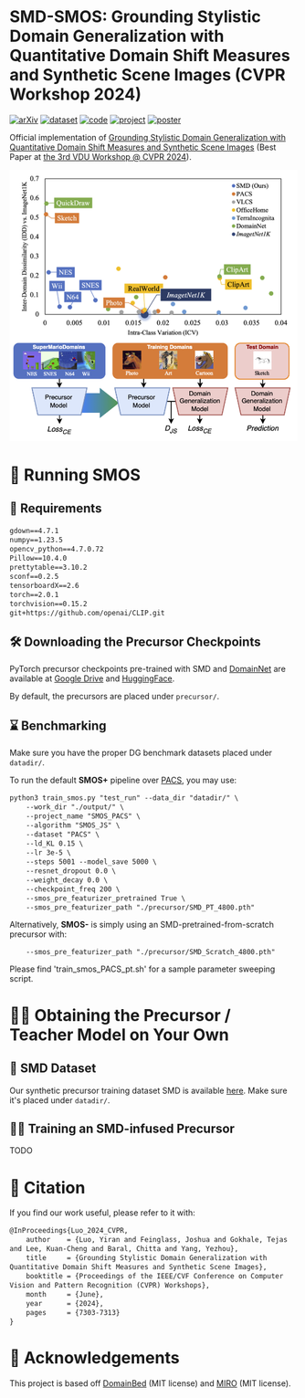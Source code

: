 # SMD-SMOS: Grounding Stylistic Domain Generalization with Quantitative Domain Shift Measures and Synthetic Scene Images (CVPR Workshop 2024)

[![arXiv](https://img.shields.io/badge/arXiv-2405.15961-red.svg?style=plastic)](https://arxiv.org/abs/2405.15961) 
[![dataset](https://img.shields.io/badge/HF--Dataset-SuperMarioDomains-yellow.svg?style=plastic)](https://huggingface.co/datasets/fpsluozi/SuperMarioDomains) 
[![code](https://img.shields.io/badge/Github-SMOS-green.svg?style=plastic)](https://github.com/fpsluozi/SMD-SMOS) 
[![project](https://img.shields.io/badge/Project-Page-turquoise.svg?style=plastic)](https://arxiv.org/abs/2405.15961) 
[![poster](https://img.shields.io/badge/Poster-3rdVDU@CVPR2024-blue.svg?style=plastic)](https://e)

Official implementation of [Grounding Stylistic Domain Generalization with Quantitative Domain Shift Measures and Synthetic Scene Images](https://arxiv.org/abs/2405.15961) (Best Paper at [the 3rd VDU Workshop @ CVPR 2024](https://sites.google.com/view/vdu-cvpr24/)). 

![figure1](homepage/static/images/figure1.png)

# 🏃 Running SMOS

## 🧱 Requirements
```
gdown==4.7.1
numpy==1.23.5
opencv_python==4.7.0.72
Pillow==10.4.0
prettytable==3.10.2
sconf==0.2.5
tensorboardX==2.6
torch==2.0.1
torchvision==0.15.2
git+https://github.com/openai/CLIP.git
```

## 🛠️ Downloading the Precursor Checkpoints

PyTorch precursor checkpoints pre-trained with SMD and [DomainNet](https://ai.bu.edu/M3SDA/#dataset) are available at [Google Drive](https://drive.google.com/drive/folders/1NEaivgm9MZA9O9jTQXecrlKdUny4UzVd?usp=sharing) and [HuggingFace](https://huggingface.co/datasets/fpsluozi/SuperMarioDomains/tree/main/precursor). 

By default, the precursors are placed under `precursor/`.

## ⌛ Benchmarking

Make sure you have the proper DG benchmark datasets placed under `datadir/`. 

To run the default **SMOS+** pipeline over [PACS](https://www.v7labs.com/open-datasets/pacs), you may use:

```
python3 train_smos.py "test_run" --data_dir "datadir/" \
    --work_dir "./output/" \
    --project_name "SMOS_PACS" \
    --algorithm "SMOS_JS" \
    --dataset "PACS" \
    --ld_KL 0.15 \
    --lr 3e-5 \
    --steps 5001 --model_save 5000 \
    --resnet_dropout 0.0 \
    --weight_decay 0.0 \
    --checkpoint_freq 200 \
    --smos_pre_featurizer_pretrained True \ 
    --smos_pre_featurizer_path "./precursor/SMD_PT_4800.pth"

```

Alternatively, **SMOS-** is simply using an SMD-pretrained-from-scratch precursor with:

```
    --smos_pre_featurizer_path "./precursor/SMD_Scratch_4800.pth"
```

Please find 'train_smos_PACS_pt.sh' for a sample parameter sweeping script.

# 🧑‍🏫 Obtaining the Precursor / Teacher Model on Your Own

## 🍄 SMD Dataset 

Our synthetic precursor training dataset SMD is available [here](https://huggingface.co/datasets/fpsluozi/SuperMarioDomains). Make sure it's placed under `datadir/`.

## 🧑‍🎓 Training an SMD-infused Precursor

TODO


# 🙏 Citation

If you find our work useful, please refer to it with:
```
@InProceedings{Luo_2024_CVPR,
    author    = {Luo, Yiran and Feinglass, Joshua and Gokhale, Tejas and Lee, Kuan-Cheng and Baral, Chitta and Yang, Yezhou},
    title     = {Grounding Stylistic Domain Generalization with Quantitative Domain Shift Measures and Synthetic Scene Images},
    booktitle = {Proceedings of the IEEE/CVF Conference on Computer Vision and Pattern Recognition (CVPR) Workshops},
    month     = {June},
    year      = {2024},
    pages     = {7303-7313}
}
```


# 📒 Acknowledgements

This project is based off [DomainBed](https://github.com/facebookresearch/DomainBed) (MIT license) and
[MIRO](https://github.com/khanrc/swad) (MIT license).
